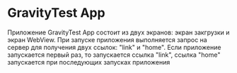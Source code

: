 # GravityTest App

Приложение GravityTest App состоит из двух экранов: экран закгрузки и экран WebView.
При запуске приложения выполняется запрос на сервер для получения двух ссылок: "link" и "home".
Если приложение запускается первый раз, то запускается ссылка "link", ссылка "home" запускается при последующих запусках приложения
